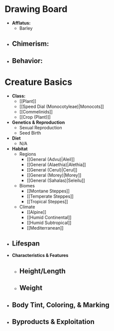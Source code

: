 # Drawing Board
- **Afflatus:**
	- Barley
- **Chimerism:**
	- 
- **Behavior:**
	- 
# Creature Basics
- **Class:**
	- [[Plant]]
	- [[Speed Dial (Monocotyleae)|Monocots]]
	- [[Commelinids]]
	- [[Crop (Plant)]]
- **Genetics & Reproduction**
	- Sexual Reproduction
	- Seed Birth
- **Diet**
	- N/A
- **Habitat**
	- Regions
		- [[General (Advu)|Aleil]]
		- [[General (Alaethia)|Alethia]]
		- [[General (Cerul)|Cerul]]
		- [[General (Morey)|Morey]]
		- [[General (Sahalas)|Seleilu]]
	- Biomes
		- [[Montane Steppes]]
		- [[Temperate Steppes]]
		- [[Tropical Steppes]]
	- Climate
		- [[Alpine]]
		- [[Humid Continental]]
		- [[Humid Subtropical]]
		- [[Mediterranean]]
- **Lifespan**
	- 
- **Characteristics & Features**
	- Height/Length
		- 
	- Weight
		- 
- **Body Tint, Coloring, & Marking**
	- 
- **Byproducts & Exploitation**
	- 